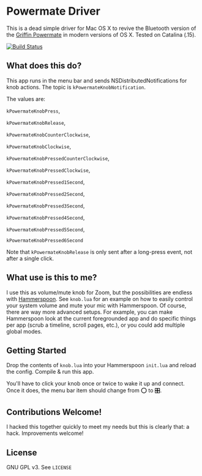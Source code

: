# Powermate Driver
This is a dead simple driver for Mac OS X to revive the Bluetooth version of the [Griffin Powermate](https://en.wikipedia.org/wiki/Griffin_PowerMate) in modern versions of OS X.  Tested on Catalina (.15).

[![Build Status](https://www.travis-ci.com/cedstrom/powermate-osx.svg?branch=main)](https://www.travis-ci.com/cedstrom/powermate-osx)

## What does this do?
This app runs in the menu bar and sends NSDistributedNotifications for knob actions.  The topic is ```kPowermateKnobNotification```.

The values are:

```kPowermateKnobPress```,

```kPowermateKnobRelease```,

```kPowermateKnobCounterClockwise```,


```kPowermateKnobClockwise```,

```kPowermateKnobPressedCounterClockwise```,

```kPowermateKnobPressedClockwise```,

```kPowermateKnobPressed1Second```,

```kPowermateKnobPressed2Second```,

```kPowermateKnobPressed3Second```,

```kPowermateKnobPressed4Second```,

```kPowermateKnobPressed5Second```,

```kPowermateKnobPressed6Second```
  
Note that ```kPowermateKnobRelease``` is only sent after a long-press event, not after a single click.

## What use is this to me?
I use this as volume/mute knob for Zoom, but the possibilities are endless with [Hammerspoon](https://www.hammerspoon.org/).  See ```knob.lua``` for an example on how to easily control your system volume and mute your mic with Hammerspoon.  Of course, there are way more advanced setups.  For example, you can make Hammerspoon look at the current foregrounded app and do specific things per app (scrub a timeline, scroll pages, etc.), or you could add multiple global modes.

## Getting Started
Drop the contents of ```knob.lua``` into your Hammerspoon ```init.lua``` and reload the config.  Compile & run this app.

You'll have to click your knob once or twice to wake it up and connect.  Once it does, the menu bar item should change from ⭕ to 🎛️.
## Contributions Welcome!
I hacked this together quickly to meet my needs but this is clearly that: a hack.  Improvements welcome!
## License
GNU GPL v3.  See ```LICENSE```
